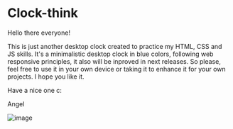 # Clock-think
Hello there everyone!

This is just another desktop clock created to practice my HTML, CSS and JS skills. It's a minimalistic desktop clock in blue colors, following web responsive principles, it also will be inproved in next releases. So please, feel free to use it in your own device or taking it to enhance it for your own projects.
I hope you like it.

Have a nice one c: 

Angel

![image](https://github.com/Mariscurrena/Clock-think/assets/111027054/d197b60e-8620-4541-b19f-4d2b2349980d)
